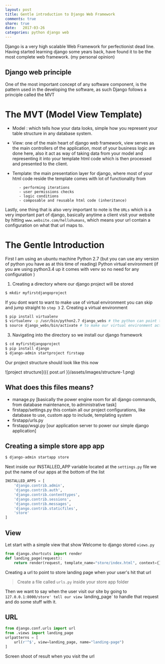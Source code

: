 ```yaml
---
layout: post
title: Gentle introduction to Django Web Framework
comments: true
share: true
date:   2017-03-26
categories: python django web
---
```


Django is a very high scalable Web Framework for perfectionist dead line.
Having started learning django some years back, have found it to be the most complete web framework. (my personal opinion)

## Django web principle
One of the most important concept of any software component, is the pattern used in the developing the 
software, as such Django follows a principle called the MVT


# The MVT (Model View Template)
* Model : which tells how your data looks, simple how you represent your table structure in 
        any database system.

* View:  one of the main heart of django web framework, view serves as the main controllers of the application, 
       most of your business logic are done here, also it act as way of taking data from 
       your model and representing it into your template html code which is then processed 
       and presented to the client. 


* Template: the main presentation layer for django, where most of your html code reside
         the template comes with lot of functionality from 
         
         - performing iterations
         - user permissions checks
         - logic conditions
         - composable and reusable html code (inheritance)


Lastly,  one thing that is also very important to note is the `URLs` which is a 
very important part of django, basically anytime a client visit your website 
by hitting `www.website.com/hellohumans`, which means  your url contain a configuration
on what that url maps to.


# The Gentle Introduction
First  I am using an ubuntu machine
Python 2.7 (but you can use any version of python you have as at this time of reading)
Python virtual environment (if you are using python3.4 up it comes with venv so no need for any configuration )

1. Creating a directory where our django project will be stored
``` bash
$ mkdir myfirstdjangoproject
```
If you dont want to want to make use of virtual environment you can skip 
and jump straight to `step 3`
2.  Creating a  virtual environment 
```bash
$ pip install virtualenv
$ virtualenv -p /usr/bin/python2.7 django_webs # the python can point to any version of your python 
$ source django_webs/bin/activate # to make our virtual environment active so we dont corrupt our main python directory
```
3.  Navigating into the directory so we install our django framework
```bash
$ cd myfirstdjangoproject
$ pip install django 
$ django-admin startproject firstapp

```
Our project structure should look like this now

![project structure]({{ post.url }}/assets/images/structure-1.png)
## What does this files means?

- manage.py [basically the power engine room for all django commands, from database maintenance, to administrative task]
- firstapp/settings.py this contain all our project configurations, like database to use, custom app to include, templating system
- firstapp/urls.py
- firstapp/wsgi.py [our application server to power our simple django application]

## Creating a simple store app app

```bash
$ django-admin startapp store 
```

Next inside our INSTALLED_APP variable located at
the `settings.py` file  we put the name of our apps at the bottom of the list

```python 
INSTALLED_APPS = [
    'django.contrib.admin',
    'django.contrib.auth',
    'django.contrib.contenttypes',
    'django.contrib.sessions',
    'django.contrib.messages',
    'django.contrib.staticfiles',
    'store'
]
```

## View
Let start with a simple view that show Welcome to django stored `views.py`

```python 
from django.shortcuts import render
def landing_page(request):
	return render(request, template_name="store/index.html", context={})
```


Creating a url to point to store landing page when your user's hit that 
url

> Create a file called `urls.py` inside your store app folder

Then we want to say when the user visit our site by going to `127.0.0.1:8000/store'
tell our view `landing_page` to handle that request and do some stuff with it.

## URL 
```python
from django.conf.urls import url
from .views import landing_page
urlpatterns = [
	url(r'^$', view=landing_page, name="landing-page")
]
```

Screen shoot of result when you visit the url